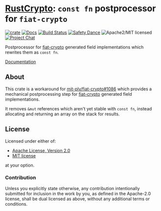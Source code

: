 # [RustCrypto]: `const fn` postprocessor for `fiat-crypto`

[![crate][crate-image]][crate-link]
[![Docs][docs-image]][docs-link]
[![Build Status][build-image]][build-link]
[![Safety Dance][safety-image]][safety-link]
![Apache2/MIT licensed][license-image]
[![Project Chat][chat-image]][chat-link]

Postprocessor for [fiat-crypto] generated field implementations which rewrites
them as `const fn`.

[Documentation][docs-link]

## About

This crate is a workaround for [mit-plv/fiat-crypto#1086] which provides a
mechanical postprocessing step for [fiat-crypto] generated field
implementations.

It removes `&mut` references which aren't yet stable with `const fn`, instead
allocating and returning an array on the stack for results.

## License

Licensed under either of:

- [Apache License, Version 2.0](http://www.apache.org/licenses/LICENSE-2.0)
- [MIT license](http://opensource.org/licenses/MIT)

at your option.

### Contribution

Unless you explicitly state otherwise, any contribution intentionally submitted
for inclusion in the work by you, as defined in the Apache-2.0 license, shall be
dual licensed as above, without any additional terms or conditions.

[//]: # (badges)

[crate-image]: https://buildstats.info/crate/fiat-constify
[crate-link]: https://crates.io/crates/fiat-constify
[docs-image]: https://docs.rs/fiat-constify/badge.svg
[docs-link]: https://docs.rs/fiat-constify/
[build-image]: https://github.com/RustCrypto/utils/workflows/fiat-constify/badge.svg
[build-link]: https://github.com/RustCrypto/utils/actions/workflows/fiat-constify.yml
[safety-image]: https://img.shields.io/badge/unsafe-forbidden-success.svg
[safety-link]: https://github.com/rust-secure-code/safety-dance/
[license-image]: https://img.shields.io/badge/license-Apache2.0/MIT-blue.svg
[chat-image]: https://img.shields.io/badge/zulip-join_chat-blue.svg
[chat-link]: https://rustcrypto.zulipchat.com/#narrow/stream/260052-utils

[//]: # (links)

[RustCrypto]: https://github.com/rustcrypto
[fiat-crypto]: https://github.com/mit-plv/fiat-crypto/
[mit-plv/fiat-crypto#1086]: https://github.com/mit-plv/fiat-crypto/issues/1086
